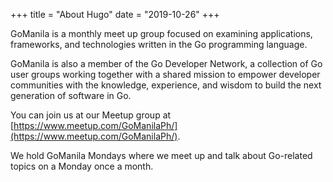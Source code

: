 +++
title = "About Hugo"
date = "2019-10-26"
+++

GoManila is a monthly meet up group focused on examining applications, frameworks, and technologies written in the Go programming language.

GoManila is also a member of the Go Developer Network, a collection of Go user groups working together with a shared mission to empower developer communities with the knowledge, experience, and wisdom to build the next generation of software in Go. 

You can join us at our Meetup group at [https://www.meetup.com/GoManilaPh/](https://www.meetup.com/GoManilaPh/).

We hold GoManila Mondays where we meet up and talk about Go-related topics on a Monday once a month.
